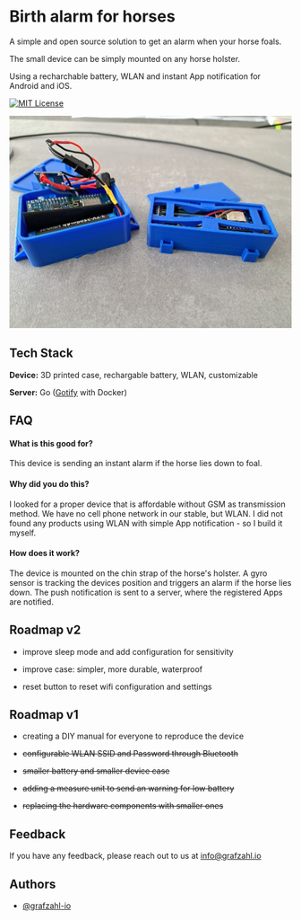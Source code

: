 # Birth alarm for horses

A simple and open source solution to get an alarm when your
horse foals.

The small device can be simply mounted on any horse holster.

Using a recharchable battery, WLAN and instant App notification for
Android and iOS.

[![MIT License](https://img.shields.io/badge/License-MIT-green.svg)](https://choosealicense.com/licenses/mit/)

![birth alarm device comparison between v1 and v2](content/preview.jpg?raw=true "Comparison between v1 and v2")

## Tech Stack

**Device:** 3D printed case, rechargable battery, WLAN, customizable

**Server:** Go ([Gotify](https://gotify.net/) with Docker)


## FAQ

#### What is this good for?

This device is sending an instant alarm if the horse lies down to foal.

#### Why did you do this?

I looked for a proper device that is affordable without GSM as transmission method.
We have no cell phone network in our stable, but WLAN. I did not found any products
using WLAN with simple App notification - so I build it myself.

#### How does it work?

The device is mounted on the chin strap of the horse's holster. A gyro sensor is tracking the devices position and triggers an alarm if the horse lies down.
The push notification is sent to a server, where the registered Apps are notified.

## Roadmap v2

- improve sleep mode and add configuration for sensitivity
  
- improve case: simpler, more durable, waterproof
  
- reset button to reset wifi configuration and settings

## Roadmap v1

- creating a DIY manual for everyone to reproduce the device

- ~~configurable WLAN SSID and Password through Bluetooth~~

- ~~smaller battery and smaller device case~~

- ~~adding a measure unit to send an warning for low battery~~

- ~~replacing the hardware components with smaller ones~~


## Feedback

If you have any feedback, please reach out to us at info@grafzahl.io


## Authors

- [@grafzahl-io](https://github.com/grafzahl-io)

